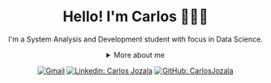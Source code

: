 ## <h1 align="center">Hello! I'm Carlos 👩🏻‍💻</h1>

<div align="center">
  
I'm a System Analysis and Development student with focus in Data Science.

<details>
  <summary> More about me</summary>
<div align="left">
 
``` js
const stebs = {
    personal: {
        fullName: 'Carlos Jozala',
        birthDate: '2001-08-25',
        interests: ['', 'games', 'language learning', 'travelling'],
    },
    technical: {
        technologies: {
            Data Analysis: {
                Python: ['Pandas', 'Matplotlib', 'Numpy', 'Seaborn', 'Sklearn', 'Statsmodels'],
                SQL: ['SELECT', 'UPDATE', 'CREATE', 'EXECUTE', 'DDL', 'DML',],
                R: ['ggplot2', 'Dplyr'],
            },
            Data Visualization: {
                Power BI: ['DAX', 'M'],
                Excel: ['Dashboards', 'Data Manipulation', 'Advanced Formulas'],
            },
            Cloud: ['Google Cloud Plataform', 'Azure'],
        },
    }
}
```
  </div>
</details>

[![Gmail](https://img.shields.io/twitter/url?label=email&logo=gmail&style=social&url=http%3A%2F%2Fmailto%3Adujozala@gmail.com)](mailto:dujozala@gmail.com)
[![Linkedin: Carlos Jozala](https://img.shields.io/badge/-CarlosJozala-blue?style=flat-square&logo=Linkedin&logoColor=white&link=https://www.linkedin.com/in/stephanynusch/)](https://www.linkedin.com/in/carlosjozala/)
[![GitHub: CarlosJozala](https://img.shields.io/github/followers/CarlosJozala?label=follow&style=social)](https://github.com/CarlosJozala)
</div>
